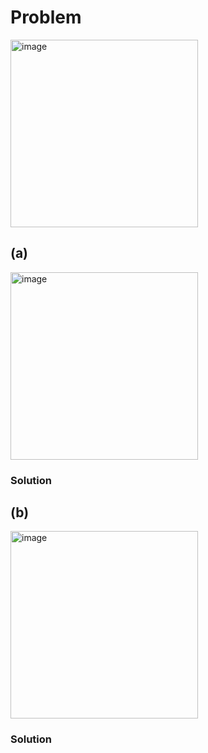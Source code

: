 # Problem

<img width="300" alt="image" src="https://github.com/user-attachments/assets/20ed9a97-6d43-4279-96f3-1b44c363bd14" />

## (a)

<img width="300" alt="image" src="https://github.com/user-attachments/assets/135f529a-5935-4223-a7ed-bef6c0a22874" />

### Solution

## (b)

<img width="300" alt="image" src="https://github.com/user-attachments/assets/d69f4724-e893-4c43-bded-da4ab4554dd9" />

### Solution
